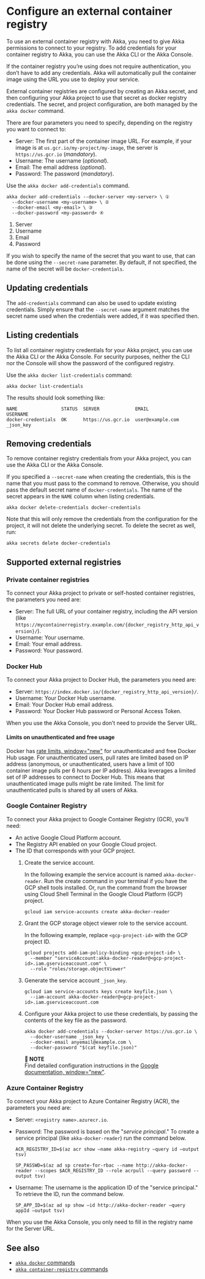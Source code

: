 # Configure an external container registry

To use an external container registry with Akka, you need to give Akka permissions to connect to your registry. To add credentials for your container registry to Akka, you can use the Akka CLI or the Akka Console.

If the container registry you’re using does not require authentication, you don’t have to add any credentials. Akka will automatically pull the container image using the URL you use to deploy your service.

External container registries are configured by creating an Akka secret, and then configuring your Akka project to use that secret as docker registry credentials. The secret, and project configuration, are both managed by the `akka docker` command.

There are four parameters you need to specify, depending on the registry you want to connect to:

* Server: The first part of the container image URL. For example, if your image is at `us.gcr.io/my-project/my-image`, the server is `https://us.gcr.io` (_mandatory_).
* Username: The username (_optional_).
* Email: The email address (_optional_).
* Password: The password (_mandatory_).

Use the `akka docker add-credentials` command.

```command line
akka docker add-credentials --docker-server <my-server> \ ①
  --docker-username <my-username> \ ②
  --docker-email <my-email> \ ③
  --docker-password <my-password> ④
```

1. Server
2. Username
3. Email
4. Password

If you wish to specify the name of the secret that you want to use, that can be done using the `--secret-name` parameter. By default, if not specified, the name of the secret will be `docker-credentials`.

## Updating credentials

The `add-credentials` command can also be used to update existing credentials. Simply ensure that the `--secret-name` argument matches the secret name used when the credentials were added, if it was specified then.

## Listing credentials

To list all container registry credentials for your Akka project, you can use the Akka CLI or the Akka Console. For security purposes, neither the CLI nor the Console will show the password of the configured registry.

Use the `akka docker list-credentials` command:

```command line
akka docker list-credentials
```

The results should look something like:

```
NAME                STATUS  SERVER             EMAIL             USERNAME
docker-credentials  OK      https://us.gcr.io  user@example.com  _json_key
```

## Removing credentials

To remove container registry credentials from your Akka project, you can use the Akka CLI or the Akka Console.

If you specified a `--secret-name` when creating the credentials, this is the name that you must pass to the command to remove. Otherwise, you should pass the default secret name of `docker-credentials`. The name of the secret appears in the `NAME` column when listing credentials.

```command line
akka docker delete-credentials docker-credentials
```

Note that this will only remove the credentials from the configuration for the project, it will not delete the underlying secret. To delete the secret as well, run:

```command line
akka secrets delete docker-credentials
```

## Supported external registries

### Private container registries

To connect your Akka project to private or self-hosted container registries, the parameters you need are:

* Server: The full URL of your container registry, including the API version (like `https://mycontainerregistry.example.com/{docker_registry_http_api_version}/`).
* Username: Your username.
* Email: Your email address.
* Password: Your password.

### Docker Hub

To connect your Akka project to Docker Hub, the parameters you need are:

* Server: `https://index.docker.io/{docker_registry_http_api_version}/`.
* Username: Your Docker Hub username.
* Email: Your Docker Hub email address.
* Password: Your Docker Hub password or Personal Access Token.

When you use the Akka Console, you don’t need to provide the Server URL.

#### Limits on unauthenticated and free usage

Docker has [rate limits, window="new"](https://docs.docker.com/docker-hub/download-rate-limit/) for unauthenticated and free Docker Hub usage. For unauthenticated users, pull rates are limited based on IP address (anonymous, or unauthenticated, users have a limit of 100 container image pulls per 6 hours per IP address). Akka leverages a limited set of IP addresses to connect to Docker Hub. This means that unauthenticated image pulls might be rate limited. The limit for unauthenticated pulls is shared by all users of Akka.

### Google Container Registry

To connect your Akka project to Google Container Registry (GCR), you’ll need:

* An active Google Cloud Platform account.
* The Registry API enabled on your Google Cloud project.
* The ID that corresponds with your GCP project.
  1. Create the service account.

     In the following example the service account is named `akka-docker-reader`. Run the create command in your terminal if you have the GCP shell tools installed. Or, run the command from the browser using Cloud Shell Terminal in the Google Cloud Platform (GCP) project.

     ```command line
     gcloud iam service-accounts create akka-docker-reader
     ```
  2. Grant the GCP storage object viewer role to the service account.

     In the following example, replace `<gcp-project-id>` with the GCP project ID.

     ```command line
     gcloud projects add-iam-policy-binding <gcp-project-id> \
       --member "serviceAccount:akka-docker-reader@<gcp-project-id>.iam.gserviceaccount.com" \
       --role "roles/storage.objectViewer"
     ```
  3. Generate the service account `_json_key`.

     ```command line
     gcloud iam service-accounts keys create keyfile.json \
       --iam-account akka-docker-reader@<gcp-project-id>.iam.gserviceaccount.com
     ```
  4. Configure your Akka project to use these credentials, by passing the contents of the key file as the password.

     ```command line
     akka docker add-credentials --docker-server https://us.gcr.io \
       --docker-username _json_key \
       --docker-email anyemail@example.com \
       --docker-password "$(cat keyfile.json)"
     ```
     **📌 NOTE**\
     Find detailed configuration instructions in the [Google documentation, window="new"](https://cloud.google.com/container-registry/docs/advanced-authentication#json-key).

### Azure Container Registry

To connect your Akka project to Azure Container Registry (ACR), the parameters you need are:

* Server: `<registry name>.azurecr.io`.
* Password: The password is based on the "_service principal_." To create a service principal (like `akka-docker-reader`) run the command below.

  ```command line
  ACR_REGISTRY_ID=$(az acr show —name akka-registry —query id —output tsv)
  ```

  ```command line
  SP_PASSWD=$(az ad sp create-for-rbac --name http://akka-docker-reader --scopes $ACR_REGISTRY_ID --role acrpull --query password --output tsv)
  ```
* Username: The username is the application ID of the "service principal." To retrieve the ID, run the command below.

  ```command line
  SP_APP_ID=$(az ad sp show —id http://akka-docker-reader —query appId —output tsv)
  ```

When you use the Akka Console, you only need to fill in the registry name for the Server URL.

## See also

* [`akka docker` commands](reference:cli/akka-cli/akka_docker.adoc#_see_also)
* [`akka container-registry` commands](reference:cli/akka-cli/akka_container-registry.adoc#_see_also)
